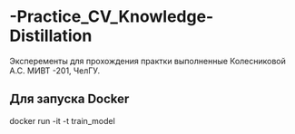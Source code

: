 # -Practice_CV_Knowledge-Distillation

Эксперементы для прохождения практки выполненные Колесниковой А.С. МИВТ -201, ЧелГУ.

## Для запуска Docker
docker run -it -t train_model
